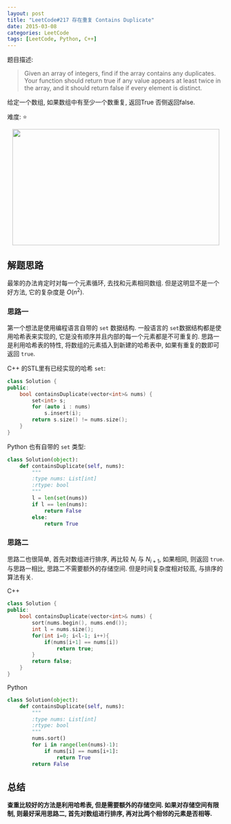 ```yaml
---
layout: post
title: "LeetCode#217 存在重复 Contains Duplicate"
date: 2015-03-08
categories: LeetCode
tags: [LeetCode, Python, C++]
---
```


题目描述:

> Given an array of integers, find if the array contains any duplicates.
> Your function should return true if any value appears at least twice in the array, and it should return false if every element is distinct.

给定一个数组, 如果数组中有至少一个数重复, 返回True 否侧返回false.

难度: ⭐

<!-- more -->

<p align="center">
<img src="https://s2.ax1x.com/2019/04/22/Ek6TJA.png" style="width:480px;height:270px;" />
</p>

## 解题思路

最笨的办法肯定时对每一个元素循环, 去找和元素相同数组. 但是这明显不是一个好方法, 它的复杂度是 $O(n^2)$.

### 思路一

第一个想法是使用编程语言自带的 `set` 数据结构. 一般语言的 `set`数据结构都是使用哈希表来实现的, 它是没有顺序并且内部的每一个元素都是不可重复的. 思路一是利用哈希表的特性, 将数组的元素插入到新建的哈希表中, 如果有重复的数即可返回 `true`.

C++ 的STL里有已经实现的哈希 `set`:

```c++
class Solution {
public:
    bool containsDuplicate(vector<int>& nums) {
        set<int> s;
        for (auto i : nums)
            s.insert(i);
        return s.size() != nums.size();
    }
}
```

Python 也有自带的 `set` 类型:

```python
class Solution(object):
    def containsDuplicate(self, nums):
        """
        :type nums: List[int]
        :rtype: bool
        """
        l = len(set(nums))
        if l == len(nums):
            return False
        else:
            return True
```

### 思路二

思路二也很简单, 首先对数组进行排序, 再比较 $N_i$ 与 $N_{i+1}$, 如果相同, 则返回 `true`. 与思路一相比, 思路二不需要额外的存储空间. 但是时间复杂度相对较高, 与排序的算法有关.

C++

```c++
class Solution {
public:
    bool containsDuplicate(vector<int>& nums) {
        sort(nums.begin(), nums.end());
        int l = nums.size();
        for(int i=0; i<l-1; i++){
            if(nums[i+1] == nums[i])
                return true;
        }
        return false;
    }
}
```

Python

```python
class Solution(object):
    def containsDuplicate(self, nums):
        """
        :type nums: List[int]
        :rtype: bool
        """
        nums.sort()
        for i in range(len(nums)-1):
            if nums[i] == nums[i+1]:
                return True
        return False
```

## 总结

**查重比较好的方法是利用哈希表, 但是需要额外的存储空间. 如果对存储空间有限制, 则最好采用思路二, 首先对数组进行排序, 再对比两个相邻的元素是否相等.**